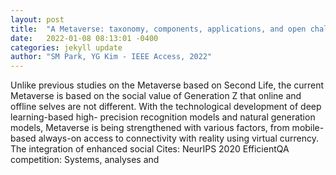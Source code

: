 ```yaml
---
layout: post
title:  "A Metaverse: taxonomy, components, applications, and open challenges"
date:   2022-01-08 08:13:01 -0400
categories: jekyll update
author: "SM Park, YG Kim - IEEE Access, 2022"
---
```

Unlike previous studies on the Metaverse based on Second Life, the current Metaverse is based on the social value of Generation Z that online and offline selves are not different. With the technological development of deep learning-based high- precision recognition models and natural generation models, Metaverse is being strengthened with various factors, from mobile-based always-on access to connectivity with reality using virtual currency. The integration of enhanced social Cites: NeurIPS 2020 EfficientQA competition: Systems, analyses and